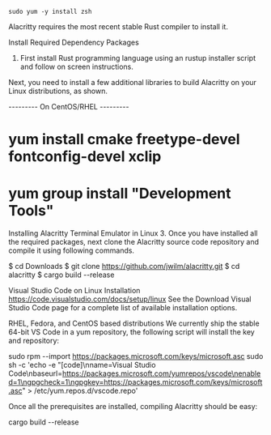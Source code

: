 
```
sudo yum -y install zsh
```

Alacritty requires the most recent stable Rust compiler to install it.

Install Required Dependency Packages
1. First install Rust programming language using an rustup installer script and follow on screen instructions.

 Next, you need to install a few additional libraries to build Alacritty on your Linux distributions, as shown.

--------- On CentOS/RHEL ---------
# yum install cmake freetype-devel fontconfig-devel xclip
# yum group install "Development Tools"

Installing Alacritty Terminal Emulator in Linux
3. Once you have installed all the required packages, next clone the Alacritty source code repository and compile it using following commands.

$ cd Downloads
$ git clone https://github.com/jwilm/alacritty.git
$ cd alacritty
$ cargo build --release

Visual Studio Code on Linux
Installation https://code.visualstudio.com/docs/setup/linux
See the Download Visual Studio Code page for a complete list of available installation options.

RHEL, Fedora, and CentOS based distributions
We currently ship the stable 64-bit VS Code in a yum repository, the following script will install the key and repository:

sudo rpm --import https://packages.microsoft.com/keys/microsoft.asc
sudo sh -c 'echo -e "[code]\nname=Visual Studio Code\nbaseurl=https://packages.microsoft.com/yumrepos/vscode\nenabled=1\ngpgcheck=1\ngpgkey=https://packages.microsoft.com/keys/microsoft.asc" > /etc/yum.repos.d/vscode.repo'

Once all the prerequisites are installed, compiling Alacritty should be easy:

cargo build --release